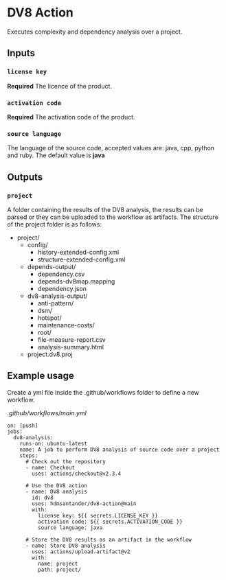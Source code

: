 # DV8 Action
Executes complexity and dependency analysis over a project.

## Inputs

### `license key`

**Required** The licence of the product.

### `activation code`

**Required** The activation code of the product.

### `source language`

The language of the source code, accepted values are: java, cpp, python and ruby. The default value is **java**

## Outputs

### `project`

A folder containing the results of the DV8 analysis, the results can be parsed or they can be uploaded to the workflow as artifacts. The structure of the project folder is as follows:

* project/
  + config/
    * history-extended-config.xml
    * structure-extended-config.xml
  + depends-output/
    * dependency.csv
    * depends-dv8map.mapping
    * dependency.json
  + dv8-analysis-output/
    * anti-pattern/
    * dsm/
    * hotspot/
    * maintenance-costs/
    * root/
    * file-measure-report.csv
    * analysis-summary.html
  + project.dv8.proj

## Example usage

Create a yml file inside the .github/workflows folder to define a new workflow.

_.github/workflows/main.yml_

```
on: [push]
jobs:
  dv8-analysis:
    runs-on: ubuntu-latest
    name: A job to perform DV8 analysis of source code over a project
    steps:
      # Check out the repository
      - name: Checkout
        uses: actions/checkout@v2.3.4

      # Use the DV8 action
      - name: DV8 analysis
        id: dv8
        uses: hdmsantander/dv8-action@main
        with: 
          license key: ${{ secrets.LICENSE_KEY }}
          activation code: ${{ secrets.ACTIVATION_CODE }}
          source language: java

      # Store the DV8 results as an artifact in the workflow
      - name: Store DV8 analysis
        uses: actions/upload-artifact@v2
        with:
          name: project
          path: project/
```
